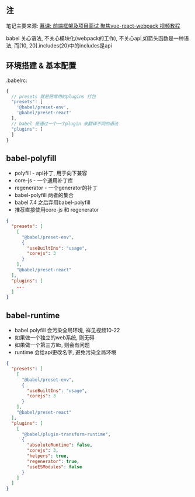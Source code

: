 <!--
 * @Author: LinFeng
 * @LastEditors: LinFeng
 * @Date: 2020-07-24 15:04:39
 * @LastEditTime: 2020-07-24 23:09:55
 * @FilePath: /学习笔记/babel.md
 * @Description: 
--> 
## 注
笔记主要来源: [慕课: 前端框架及项目面试 聚焦vue-react-webpack 视频教程](https://coding.imooc.com/class/chapter/419.html#Anchor)


babel 关心语法, 不关心模块化(webpack的工作), 不关心api,如箭头函数是一种语法, 而[10, 20].includes(20)中的includes是api

## 环境搭建 & 基本配置
.babelrc: 
```javascript
{
  // presets 就是把常用的plugins 打包
  "presets": [
    '@babel/preset-env',
    '@babel/preset-react'
  ],
  // babel 是通过一个一个plugin 来翻译不同的语法
  "plugins": [
  ]
}
```


## babel-polyfill
* polyfill - api补丁, 用于向下兼容
* core-js - 一个通用补丁库
* regenerator - 一个generator的补丁
* babel-polyfill 两者的集合
* babel 7.4 之后弃用babel-polyfill
* 推荐直接使用core-js 和 regenerator
```json
{
  "presets": [
    [
      "@babel/preset-env",
      {  
        "useBuiltIns": "usage", 
        "corejs": 3
      }  
    ],
    "@babel/preset-react"
  ],
  "plugins": [
    ...
  ]
}
```

## babel-runtime
* babel.polyfill 会污染全局环境, 祥见视频10-22
* 如果做一个独立的web系统, 则无碍
* 如果做一个第三方lib, 则会有问题
* runtime 会给api更改名字, 避免污染全局环境
```json
{
  "presets": [
    [
      "@babel/preset-env",
      {  
        "useBuiltIns": "usage", 
        "corejs": 3
      }  
    ],
    "@babel/preset-react"
  ],
  "plugins": [
    [
      "@babel/plugin-transform-runtime",
      {
        "absoluteRuntime": false,
        "corejs": 3, 
        "helpers": true,
        "regenerator": true,
        "useESModules": false
      }
    ]
  ]
}
```


